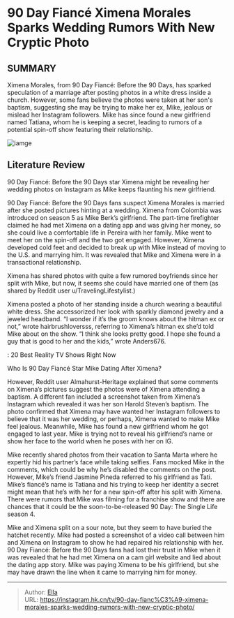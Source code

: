 # 90 Day Fiancé Ximena Morales Sparks Wedding Rumors With New Cryptic Photo


## SUMMARY 



  Ximena Morales, from 90 Day Fiancé: Before the 90 Days, has sparked speculation of a marriage after posting photos in a white dress inside a church.   However, some fans believe the photos were taken at her son&#39;s baptism, suggesting she may be trying to make her ex, Mike, jealous or mislead her Instagram followers.   Mike has since found a new girlfriend named Tatiana, whom he is keeping a secret, leading to rumors of a potential spin-off show featuring their relationship.  

![iamge](https://static1.srcdn.com/wordpress/wp-content/uploads/2023/10/ximena-morales-from-90-day-fiance-before-the-90-days-in-yellow-shirt.jpg)

## Literature Review
90 Day Fiancé: Before the 90 Days star Ximena might be revealing her wedding photos on Instagram as Mike keeps flaunting his new girlfriend.




90 Day Fiancé: Before the 90 Days fans suspect Ximena Morales is married after she posted pictures hinting at a wedding. Ximena from Colombia was introduced on season 5 as Mike Berk’s girlfriend. The part-time firefighter claimed he had met Ximena on a dating app and was giving her money, so she could live a comfortable life in Pereira with her family. Mike went to meet her on the spin-off and the two got engaged. However, Ximena developed cold feet and decided to break up with Mike instead of moving to the U.S. and marrying him. It was revealed that Mike and Ximena were in a transactional relationship.




Ximena has shared photos with quite a few rumored boyfriends since her split with Mike, but now, it seems she could have married one of them (as shared by Reddit user u/TravelingLifestylist.)


 

Ximena posted a photo of her standing inside a church wearing a beautiful white dress. She accessorized her look with sparkly diamond jewelry and a jeweled headband. “I wonder if it’s the groom knows about the hitman ex or not,” wrote hairbrushloversss, referring to Ximena’s hitman ex she’d told Mike about on the show. “I think she looks pretty good. I hope she found a guy that is good to her and the kids,” wrote Anders676.

 : 20 Best Reality TV Shows Right Now


 Who Is 90 Day Fiancé Star Mike Dating After Ximena? 
          




However, Reddit user Almahurst-Heritage explained that some comments on Ximena’s pictures suggest the photos were of Ximena attending a baptism. A different fan included a screenshot taken from Ximena’s Instagram which revealed it was her son Harold Steven’s baptism. The photo confirmed that Ximena may have wanted her Instagram followers to believe that it was her wedding, or perhaps, Ximena wanted to make Mike feel jealous. Meanwhile, Mike has found a new girlfriend whom he got engaged to last year. Mike is trying not to reveal his girlfriend’s name or show her face to the world when he poses with her on IG.

Mike recently shared photos from their vacation to Santa Marta where he expertly hid his partner’s face while taking selfies. Fans mocked Mike in the comments, which could be why he’s disabled the comments on the post. However, Mike’s friend Jasmine Pineda referred to his girlfriend as Tati. Mike’s fiancé’s name is Tatiana and his trying to keep her identity a secret might mean that he’s with her for a new spin-off after his split with Ximena. There were rumors that Mike was filming for a franchise show and there are chances that it could be the soon-to-be-released 90 Day: The Single Life season 4.




Mike and Ximena split on a sour note, but they seem to have buried the hatchet recently. Mike had posted a screenshot of a video call between him and Ximena on Instagram to show he had repaired his relationship with her. 90 Day Fiancé: Before the 90 Days fans had lost their trust in Mike when it was revealed that he had met Ximena on a cam girl website and lied about the dating app story. Mike was paying Ximena to be his girlfriend, but she may have drawn the line when it came to marrying him for money.



---

> Author: [Ella](https://instagram.hk.cn/)  
> URL: https://instagram.hk.cn/tv/90-day-fianc%C3%A9-ximena-morales-sparks-wedding-rumors-with-new-cryptic-photo/  

